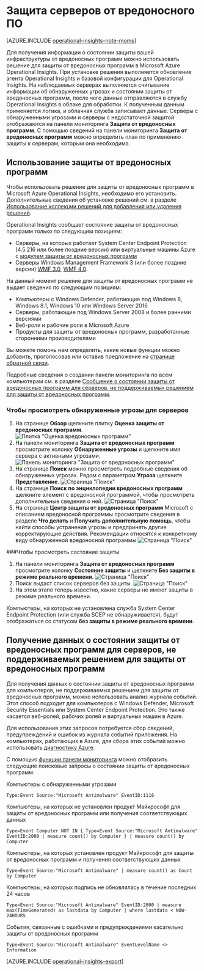 <properties
   pageTitle="Защита серверов от вредоносного ПО"
   description="Использование антивредоносного ПО для защиты серверов в инфраструктуре от вредоносных программ"
   services="operational-insights"
   documentationCenter=""
   authors="bandersmsft"
   manager="jwhit"
   editor="" />
<tags
   ms.service="operational-insights"
   ms.devlang="na"
   ms.topic="article"
   ms.tgt_pltfrm="na"
   ms.workload="na"
   ms.date="08/05/2015"
   ms.author="banders" />

# Защита серверов от вредоносного ПО

[AZURE.INCLUDE [operational-insights-note-moms](../../includes/operational-insights-note-moms.md)]

Для получения информации о состоянии защиты вашей инфраструктуры от вредоносных программ можно использовать решение для защиты от вредоносных программ в Microsoft Azure Operational Insights. При установке решения выполняется обновление агента Operational Insights и базовой конфигурации для Operational Insights. На наблюдаемых серверах выполняется считывание информации об обнаруженных угрозах и состоянии защиты от вредоносных программ, после чего данные отправляются в службу Operational Insights в облаке для обработки. К полученным данным применяется логика, и облачная служба записывает данные. Серверы с обнаруженными угрозами и серверы с недостаточной защитой отображаются на панели мониторинга **Защита от вредоносных программ**. С помощью сведений на панели мониторинга **Защита от вредоносных программ** можно определить план по применению защиты к серверам, которым она необходима.

## Использование защиты от вредоносных программ

Чтобы использовать решение для защиты от вредоносных программ в Microsoft Azure Operational Insights, необходимо его установить. Дополнительные сведения об установке решений см. в разделе [Использование коллекции решений для добавления или удаления решений](operational-insights-setup-workspace.md).

Operational Insights сообщает состояние защиты от вредоносных программ только по следующим позициям:

- Серверы, на которых работает System Center Endpoint Protection (4.5.216 или более поздние версии) или виртуальные машины Azure с [модулем защиты от вредоносных программ](http://go.microsoft.com/fwlink/?linkid=398023)
- Серверы Windows Management Framework 3 (или более поздние версии) [WMF 3.0](https://support.microsoft.com/ru-ru/kb/2506143), [WMF 4.0](http://www.microsoft.com/ru-ru/download/details.aspx?id=40855).

На данный момент решение для защиты от вредоносных программ не выдает сведения по следующим позициям:

- Компьютеры с Windows Defender, работающие под Windows 8, Windows 8.1, Windows 10 или Windows Server 2016
- Серверы, работающие под Windows Server 2008 и более ранними версиями
- Веб-роли и рабочие роли в Microsoft Azure
- Продукты для защиты от вредоносных программ, разработанные сторонними производителями

Вы можете помочь нам определить, какие новые функции можно добавить, проголосовав или оставив предложение на [странице обратной связи](http://feedback.azure.com/forums/267889-azure-operational-insights/category/88093-malware-assessment-solution).

Подробные сведения о создании панели мониторинга по всем компьютерам см. в разделе [Сообщение о состоянии защиты от вредоносных программ для серверов, не поддерживаемых решением для защиты от вредоносных программ](#reporting-antimalware-status-for-servers-not-supported-by-the-antimalware-solution).

### Чтобы просмотреть обнаруженные угрозы для серверов

1. На странице **Обзор** щелкните плитку **Оценка защиты от вредоносных программ**. ![Плитка "Оценка вредоносных программ"](./media/operational-insights-antimalware/antimalware01.png)
2. На панели мониторинга **Защита от вредоносных программ** просмотрите колонку **Обнаруженные угрозы** и щелкните имя сервера с активными угрозами. ![Панель мониторинга "Защита от вредоносных программ"](./media/operational-insights-antimalware/antimalware02.png)
3. На странице **Поиск** можно просмотреть подробные сведения об обнаруженных угрозах. Рядом с параметром **Угроза** щелкните **Представление**. ![Страница "Поиск"](./media/operational-insights-antimalware/antimalware03.png)
4. На странице **Поиск по энциклопедии вредоносных программ** щелкните элемент с вредоносной программой, чтобы просмотреть дополнительные сведения о ней. ![Страница "Поиск"](./media/operational-insights-antimalware/antimalware04.png)
5. На странице **Центр защиты от вредоносных программ** Microsoft с описанием вредоносной программы просмотрите сведения в разделе **Что делать** и **Получить дополнительную помощь**, чтобы найти способы устранения угрозы и предпринять другие корректирующие действия. Рекомендации относятся к конкретному виду обнаруженной вредоносной программы ![Страница "Поиск"](./media/operational-insights-antimalware/antimalware05.png)

###Чтобы просмотреть состояние защиты

1. На панели мониторинга **Защита от вредоносных программ** просмотрите колонку **Состояние защиты** и щелкните **Без защиты в режиме реального времени**. ![Страница "Поиск"](./media/operational-insights-antimalware/antimalware06.png)
2. Поиск выдаст список серверов без защиты. ![Страница "Поиск"](./media/operational-insights-antimalware/antimalware07.png)
3. На этом этапе теперь известно, какие серверы не имеют защиты в режиме реального времени.

Компьютеры, на которых не установлена служба System Center Endpoint Protection (или служба SCEP не обнаруживается), будут отображаться со статусом **без защиты в режиме реального времени**.

## Получение данных о состоянии защиты от вредоносных программ для серверов, не поддерживаемых решением для защиты от вредоносных программ

Для получения данных о состоянии защиты от вредоносных программ для компьютеров, не поддерживаемых решением для защиты от вредоносных программ, можно использовать анализ журнала событий. Этот способ подходит для компьютеров с Windows Defender, Microsoft Security Essentials или System Center Endpoint Protection. Это также касается веб-ролей, рабочих ролей и виртуальных машин в Azure.

Для использования этих запросов потребуется сбор сведений, предупреждений и ошибок из журнала событий приложения. На компьютерах, работающих в Azure, для сбора этих событий можно использовать [диагностику Azure](operational-insights-analyze-data-azure.md).

С помощью [функции панели мониторинга](operational-insights-use-dashboards.md) можно отобразить следующие поисковые запросы о состоянии защиты от вредоносных программ:

Компьютеры с обнаруженными угрозами

`Type:Event Source:"Microsoft Antimalware" EventID:1116`


Компьютеры, на которых не установлен продукт Майкрософт для защиты от вредоносных программ или получения соответствующих данных

`Type=Event Computer NOT IN { Type=Event Source:"Microsoft Antimalware" EventID:2000 | measure count() by Computer } | measure count() by Computer`


Компьютеры, на которых установлен продукт Майкрософт для защиты от вредоносных программ и получения соответствующих данных

`Type=Event Source:"Microsoft Antimalware" | measure count() as Count by Computer`


Компьютеры, на которых подпись не обновлялась в течение последних 24 часов

`Type=Event Source:"Microsoft Antimalware" EventID:2000 | measure max(TimeGenerated) as lastdata by Computer | where lastdata < NOW-24HOURS`


События, связанные с ошибками и предупреждениями касательно защиты от вредоносных программ

`Type=Event Source:"Microsoft Antimalware" EventLevelName <> Information`

[AZURE.INCLUDE [operational-insights-export](../../includes/operational-insights-export.md)]

<!---HONumber=August15_HO6-->
